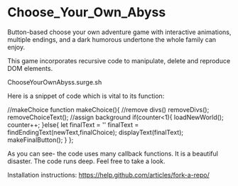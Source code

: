 # Choose_Your_Own_Abyss

Button-based choose your own adventure game with interactive animations, multiple endings, and a dark humorous undertone the whole family can enjoy.

This game incorporates recursive code to manipulate, delete and reproduce DOM elements.

ChooseYourOwnAbyss.surge.sh

Here is a snippet of code which is vital to its function:

//makeChoice
function makeChoice(){
  //remove divs()
  removeDivs();
  removeChoiceText();
  //assign background
  if(counter<1){
    loadNewWorld();
    counter++;
  }else{
    let finalText = ''
    finalText = findEndingText(newText,finalChoice);
    displayText(finalText);
    makeFinalButton();
  }
};

As you can see- the code uses many callback functions.
It is a beautiful disaster.
The code runs deep. Feel free to take a look.

Installation instructions:
https://help.github.com/articles/fork-a-repo/
